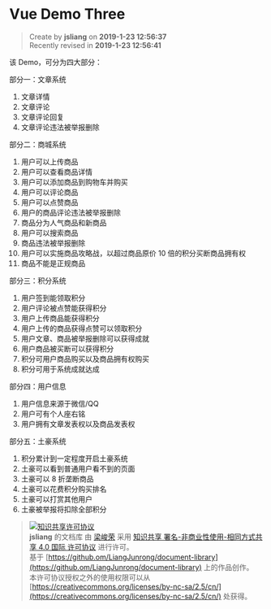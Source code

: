 Vue Demo Three
===

> Create by **jsliang** on **2019-1-23 12:56:37**  
> Recently revised in **2019-1-23 12:56:41**

该 Demo，可分为四大部分：

部分一：文章系统

1. 文章详情
2. 文章评论
3. 文章评论回复
4. 文章评论违法被举报删除

部分二：商城系统

1. 用户可以上传商品
2. 用户可以查看商品详情
3. 用户可以添加商品到购物车并购买
4. 用户可以评论商品
5. 用户可以点赞商品
6. 用户的商品评论违法被举报删除
7. 商品分为人气商品和新商品
8. 用户可以搜索商品
9. 商品违法被举报删除
10. 用户可以实施商品攻略战，以超过商品原价 10 倍的积分买断商品拥有权
11. 商品不能是正规商品

部分三：积分系统

1. 用户签到能领取积分
2. 用户评论被点赞能获得积分
3. 用户上传商品能获得积分
4. 用户上传的商品获得点赞可以领取积分
5. 用户文章、商品被举报删除可以获得成就
6. 用户商品被买断可以获得积分
7. 积分可用户商品购买以及商品拥有权购买
8. 积分可用于系统成就达成

部分四：用户信息

1. 用户信息来源于微信/QQ
2. 用户可有个人座右铭
3. 用户拥有文章发表权以及商品发表权

部分五：土豪系统

1. 积分累计到一定程度开启土豪系统
2. 土豪可以看到普通用户看不到的页面
3. 土豪可以 8 折垄断商品
4. 土豪可以花费积分购买排名
5. 土豪可以打赏其他用户
6. 土豪被举报将扣除全部积分

> [![知识共享许可协议](https://i.creativecommons.org/l/by-nc-sa/4.0/88x31.png)](http://creativecommons.org/licenses/by-nc-sa/4.0/)  
> **jsliang** 的文档库</a> 由 [梁峻荣](https://github.com/LiangJunrong/document-library) 采用 [知识共享 署名-非商业性使用-相同方式共享 4.0 国际 许可协议](http://creativecommons.org/licenses/by-nc-sa/4.0/) 进行许可。  
> 基于 [https://github.om/LiangJunrong/document-library](https://github.om/LiangJunrong/document-library) 上的作品创作。  
> 本许可协议授权之外的使用权限可以从 [https://creativecommons.org/licenses/by-nc-sa/2.5/cn/](https://creativecommons.org/licenses/by-nc-sa/2.5/cn/) 处获得。